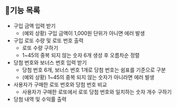 ## **📄기능 목록**

- 구입 금액 입력 받기
  - (예외 상황) 구입 금액이 1,000원 단위가 아니면 에러 발생
- 구입 로또 수량 및 로또 번호 출력
  - 로또 수량 구하기
  - 1~45의 중복 되지 않는 숫자 6개 생성 후 오름차순 정렬
- 당첨 번호와 보너스 번호 입력 받기
  - 당첨 번호 6개, 보너스 번호 1개로 당첨 번호는 쉼표를 기준으로 구분
  - (예외 상황) 1~45의 중복 되지 않는 숫자가 아니라면 에러 발생
- 사용자가 구매한 로또 번호와 당첨 번호 비교
  - 사용자가 구매한 로또에서 로또 당첨 번호와 일치하는 숫자 개수 구하기
- 당첨 내역 및 수익률 출력
